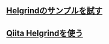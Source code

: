 ## [Helgrindのサンプルを試す](https://tomohikoseven.hatenadiary.org/entry/20121124/1353751812)
## [Qiita Helgrindを使う](https://qiita.com/sassy_watson/items/da72b5cddb20a090b234)
